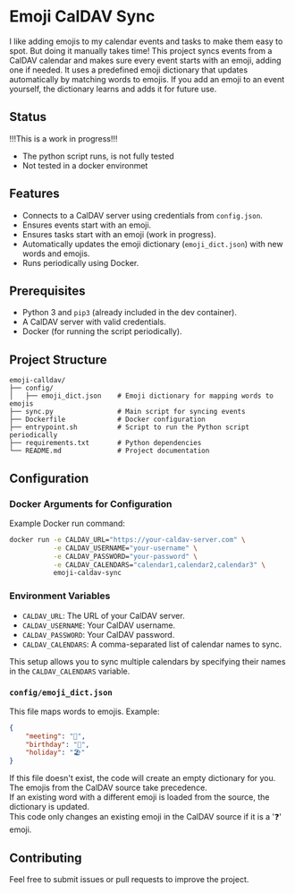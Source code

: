 # Emoji CalDAV Sync

I like adding emojis to my calendar events and tasks to make them easy to spot. But doing it manually takes time! This project syncs events from a CalDAV calendar and makes sure every event starts with an emoji, adding one if needed. It uses a predefined emoji dictionary that updates automatically by matching words to emojis. If you add an emoji to an event yourself, the dictionary learns and adds it for future use.

## Status

!!!This is a work in progress!!! 
- The python script runs, is not fully tested
- Not tested in a docker environmet

## Features

- Connects to a CalDAV server using credentials from `config.json`.
- Ensures events start with an emoji.
- Ensures tasks start with an emoji (work in progress).
- Automatically updates the emoji dictionary (`emoji_dict.json`) with new words and emojis.
- Runs periodically using Docker.

## Prerequisites

- Python 3 and `pip3` (already included in the dev container).
- A CalDAV server with valid credentials.
- Docker (for running the script periodically).

## Project Structure

```
emoji-calldav/
├── config/
│   ├── emoji_dict.json    # Emoji dictionary for mapping words to emojis
├── sync.py                # Main script for syncing events
├── Dockerfile             # Docker configuration
├── entrypoint.sh          # Script to run the Python script periodically
├── requirements.txt       # Python dependencies
└── README.md              # Project documentation
```

## Configuration

### Docker Arguments for Configuration

Example Docker run command:

```bash
docker run -e CALDAV_URL="https://your-caldav-server.com" \
           -e CALDAV_USERNAME="your-username" \
           -e CALDAV_PASSWORD="your-password" \
           -e CALDAV_CALENDARS="calendar1,calendar2,calendar3" \
           emoji-caldav-sync
```

### Environment Variables

- `CALDAV_URL`: The URL of your CalDAV server.
- `CALDAV_USERNAME`: Your CalDAV username.
- `CALDAV_PASSWORD`: Your CalDAV password.
- `CALDAV_CALENDARS`: A comma-separated list of calendar names to sync.

This setup allows you to sync multiple calendars by specifying their names in the `CALDAV_CALENDARS` variable.

### `config/emoji_dict.json`

This file maps words to emojis. Example:

```json
{
    "meeting": "📅",
    "birthday": "🎂",
    "holiday": "🏖️"
}
```

If this file doesn't exist, the code will create an empty dictionary for you.  
The emojis from the CalDAV source take precedence.  
If an existing word with a different emoji is loaded from the source, the dictionary is updated.  
This code only changes an existing emoji in the CalDAV source if it is a '❓' emoji.


## Contributing

Feel free to submit issues or pull requests to improve the project.


